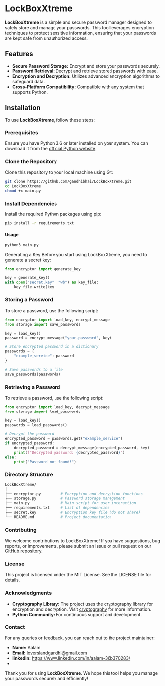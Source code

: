 # LockBoxXtreme

**LockBoxXtreme** is a simple and secure password manager designed to safely store and manage your passwords. This tool leverages encryption techniques to protect sensitive information, ensuring that your passwords are kept safe from unauthorized access.

## Features

- **Secure Password Storage:** Encrypt and store your passwords securely.
- **Password Retrieval:** Decrypt and retrieve stored passwords with ease.
- **Encryption and Decryption:** Utilizes advanced encryption algorithms to safeguard data.
- **Cross-Platform Compatibility:** Compatible with any system that supports Python.

## Installation

To use **LockBoxXtreme**, follow these steps:

### Prerequisites

Ensure you have Python 3.6 or later installed on your system. You can download it from the [official Python website](https://www.python.org/downloads/).

### Clone the Repository

Clone this repository to your local machine using Git:

```bash
git clone https://github.com/gandhibhai/LockBoxXtreme.git
cd LockBoxXtreme
chmod +x main.py
```

### Install Dependencies

Install the required Python packages using pip:

```bash
pip install -r requirements.txt
```

#### Usage

```bash
python3 main.py
```
Generating a Key
Before you start using LockBoxXtreme, you need to generate a secret key:

```python
from encryptor import generate_key

key = generate_key()
with open("secret.key", "wb") as key_file:
    key_file.write(key)
```

### Storing a Password
To store a password, use the following script:

```python
from encryptor import load_key, encrypt_message
from storage import save_passwords

key = load_key()
password = encrypt_message("your-password", key)

# Store encrypted password in a dictionary
passwords = {
    "example_service": password
}

# Save passwords to a file
save_passwords(passwords)
```

### Retrieving a Password
To retrieve a password, use the following script:

```python
from encryptor import load_key, decrypt_message
from storage import load_passwords

key = load_key()
passwords = load_passwords()

# Decrypt the password
encrypted_password = passwords.get("example_service")
if encrypted_password:
    decrypted_password = decrypt_message(encrypted_password, key)
    print(f"Decrypted password: {decrypted_password}")
else:
    print("Password not found!")
```

### Directory Structure

```bash
LockBoxXtreme/
│
├── encryptor.py         # Encryption and decryption functions
├── storage.py           # Password storage management
├── main.py              # Main script for user interaction
├── requirements.txt     # List of dependencies
├── secret.key           # Encryption key file (do not share)
└── README.md            # Project documentation
```

### Contributing
We welcome contributions to LockBoxXtreme! If you have suggestions, bug reports, or improvements, please submit an issue or pull request on our [GitHub repository](https://github.com/gandhibhai/LockBoxXtreme).

### License
This project is licensed under the MIT License. See the LICENSE file for details.

### Acknowledgments
- **Cryptography Library:** The project uses the cryptography library for encryption and decryption. Visit [cryptography](https://cryptography.io/) for more information.
- **Python Community:** For continuous support and development.

### Contact
For any queries or feedback, you can reach out to the project maintainer:

- **Name:** Aalam
- **Email:** loverslandgandhi@gmail.com
- **linkedin:** https://www.linkedin.com/in/aalam-36b370283/
- 
Thank you for using **LockBoxXtreme**. We hope this tool helps you manage your passwords securely and efficiently!
